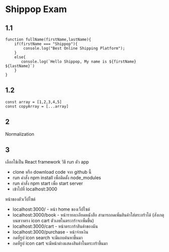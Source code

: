 # Shippop Exam

## 1.1

```
function fullName(firstName,lastName){
    if(firstName === "Shippop"){
        console.log("Best Online Shipping Platform");
    }
    else{
       console.log(`Hello Shippop, My name is ${firstName} ${lastName}`)
    }
}
```

## 1.2

```
const array = [1,2,3,4,5]
const copyArray = [...array]
```

## 2

Normalization

## 3

เลือกใช้เป็น React framework
วิธี run ตัว app

- clone หรือ download code จาก github นี้
- run คำสั่ง npm install เพื่อติดตั้ง node_modules
- run คำสั่ง npm start เพื่อ start server
- เข้าไปที่ localhost:3000

หน้าของตัวเว็ปไซต์

- localhost:3000/ - หน้า home ของเว็ปไซต์
- localhost:3000/book - หน้ารายละเอียดหนังสือ สามารถกดเพิ่มสินค้าใส่ตระกร้าได้ (สังเกตุบนขวาตรง icon cart ตัวเลขในตระกร้าจะเพิ้มขึ้น)
- localhost:3000/cart - หน้าตระกร้าสินค้าของฉัน
- localhost:3000/purchase - หน้าจ่ายเงิน
- กดที่รูป icon search จะมีแถบค้นหาขึ้นมา
- กดที่รูป icon cart จะมีหน้าต่างแสดงสินค้าในตระกร้าขึ้นมา
